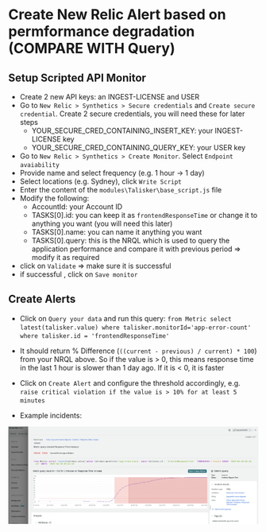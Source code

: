 # Create New Relic Alert based on permformance degradation (COMPARE WITH Query)

## Setup Scripted API Monitor
-   Create 2 new API keys: an INGEST-LICENSE and USER
-   Go to `New Relic > Synthetics > Secure credentials` and `Create secure credential`. Create 2 secure credentials, you will need these for later steps
    -   YOUR_SECURE_CRED_CONTAINING_INSERT_KEY: your INGEST-LICENSE key
    -   YOUR_SECURE_CRED_CONTAINING_QUERY_KEY: your USER key
-   Go to `New Relic > Synthetics > Create Monitor`. Select `Endpoint avaiability`
-   Provide name and select frequency (e.g. 1 hour -> 1 day)
-   Select locations (e.g. Sydney), click `Write Script`
-   Enter the content of the `modules\Talisker\base_script.js` file
-   Modify the following:
    -   AccountId: your Account ID
    -   TASKS[0].id: you can keep it as `frontendResponseTime` or change it to anything you want (you will need this later)
    -   TASKS[0].name: you can name it anything you want
    -   TASKS[0].query: this is the NRQL which is used to query the application performance and compare it with previous period => modify it as required
-   click on `Validate` => make sure it is successful
-   if successful , click on `Save monitor`


## Create Alerts
- Click on `Query your data` and run this query: `from Metric select latest(talisker.value) where talisker.monitorId='app-error-count' where talisker.id = 'frontendResponseTime'`
- It should return % Difference (`((current - previous) / current) * 100`) from your NRQL above. So if the value is > 0, this means response time in the last 1 hour is slower than 1 day ago. If it is < 0, it is faster
- Click on `Create Alert` and configure the threshold accordingly, e.g. `raise critical violation if the value is > 10% for at least 5 minutes`

- Example incidents:

![](2022-04-20-18-15-44.png)
